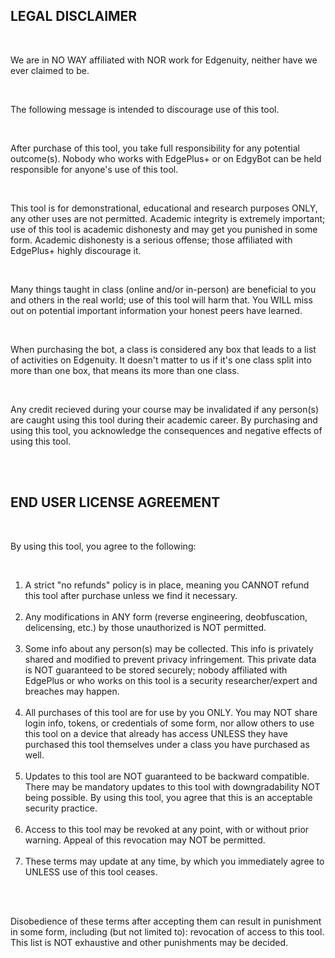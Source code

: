 <h2>LEGAL DISCLAIMER</h2><br>
<p>We are in NO WAY affiliated with NOR work for Edgenuity, neither have we ever claimed to be.</p><br>
<p>The following message is intended to discourage use of this tool.</p><br>
<p>After purchase of this tool, you take full responsibility for any potential outcome(s). Nobody who works with EdgePlus+ or on EdgyBot can be held responsible for anyone's use of this tool.</p><br>
<p>This tool is for demonstrational, educational and research purposes ONLY, any other uses are not permitted. Academic integrity is extremely important; use of this tool is academic dishonesty and may get you punished in some form. Academic dishonesty is a serious offense; those affiliated with EdgePlus+ highly discourage it.</p><br>
<p>Many things taught in class (online and/or in-person) are beneficial to you and others in the real world; use of this tool will harm that. You WILL miss out on potential important information your honest peers have learned.</p><br>
<p>When purchasing the bot, a class is considered any box that leads to a list of activities on Edgenuity. It doesn't matter to us if it's one class split into more than one box, that means its more than one class.</p><br>
<p>Any credit recieved during your course may be invalidated if any person(s) are caught using this tool during their academic career. By purchasing and using this tool, you acknowledge the consequences and negative effects of using this tool.</p><br><br>

<h2>END USER LICENSE AGREEMENT</h2><br>
<p>By using this tool, you agree to the following:</p><br>
<ol>
        <li>A strict "no refunds" policy is in place, meaning you CANNOT refund this tool after purchase unless we find it necessary.</li><br>
	<li>Any modifications in ANY form (reverse engineering, deobfuscation, delicensing, etc.) by those unauthorized is NOT permitted.</li><br>
	<li>Some info about any person(s) may be collected. This info is privately shared and modified to prevent privacy infringement. This private data is NOT guaranteed to be stored securely; nobody affiliated with EdgePlus or who works on this tool is a security researcher/expert and breaches may happen.</li><br>
	<li>All purchases of this tool are for use by you ONLY. You may NOT share login info, tokens, or credentials of some form, nor allow others to use this tool on a device that already has access UNLESS they have purchased this tool themselves under a class you have purchased as well.</li><br>
	<li>Updates to this tool are NOT guaranteed to be backward compatible. There may be mandatory updates to this tool with downgradability NOT being possible. By using this tool, you agree that this is an acceptable security practice.</li><br>
	<li>Access to this tool may be revoked at any point, with or without prior warning. Appeal of this revocation may NOT be permitted.</li><br>
	<li>These terms may update at any time, by which you immediately agree to UNLESS use of this tool ceases.</li><br>
</ol><br>
<p>Disobedience of these terms after accepting them can result in punishment in some form, including (but not limited to): revocation of access to this tool. This list is NOT exhaustive and other punishments may be decided.</p><br>
